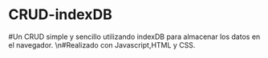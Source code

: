 # CRUD-indexDB
#Un CRUD simple y sencillo utilizando indexDB para almacenar los datos en el navegador.
\n#Realizado con Javascript,HTML y CSS.
